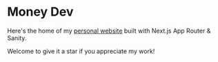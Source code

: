 # Money Dev

Here's the home of my [personal website](https://money-dev.vercel.app) built with Next.js App Router & Sanity.

Welcome to give it a star if you appreciate my work!
